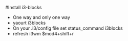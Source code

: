 #Install i3-blocks
* One way and only one way
* yaourt i3blocks
* On your .i3/config file set status_command i3blocks
* refresh i3wm $mod4+shift+r
